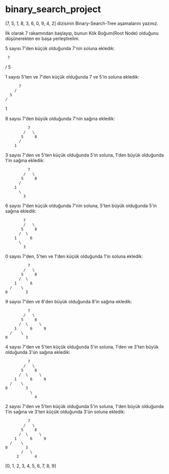 # binary_search_project

[7, 5, 1, 8, 3, 6, 0, 9, 4, 2] dizisinin Binary-Search-Tree aşamalarını yazınız.

İlk olarak 7 rakamından başlayıp, bunun Kök Boğum(Root Node) olduğunu düşünerekten en başa yerleştirelim.

5 sayısı 7'den küçük olduğunda 7'nin soluna ekledik:
 
     7
   /
 5
 
 1 sayısı 5'ten ve 7'den küçük olduğunda 7 ve 5'in soluna ekledik:
 
          7
        /
      5
    /
  1
  
 8 sayısı 7'den büyük olduğunda 7'nin sağına ekledik:
  
              7
            /   \
           5     8
          /
        1

3 sayısı 7'den ve 5'ten küçük olduğunda 5'in soluna, 1'den büyük olduğunda 1'in sağına ekledik:

              7
            /   \
           5     8
          /
        1
          \
            3
            
6 sayısı 7'den küçük olduğunda 7'nin soluna, 5'ten büyük olduğunda 5'in sağına ekledik:

            7
            /   \
           5     8
          /  \
        1      6
          \
            3
            
0 sayısı 7'den, 5'ten ve 1'den küçük olduğunda 1'in soluna ekledik:
  
              7
            /   \
           5     8
          /  \
        1      6
      /    \
    0        3
    
9 sayısı 7'den ve 8'den büyük olduğunda 8'in sağına ekledik:

              7
            /   \
           5     8
          /  \     \
        1      6     9
      /    \
    0        3
    
4 sayısı 7'den ve 5'ten küçük olduğunda 5'in soluna, 1'den ve 3'ten büyük olduğunda 3'ün sağına ekledik:


              7
            /   \
           5     8
          /  \     \
        1      6     9
      /    \
    0        3
               \
                 4
                 
2 sayısı 7'den ve 5'ten küçük olduğunda 5'in soluna, 1'den büyük olduğunda 1'in sağına ve 3'ten küçük olduğunda 3'ün soluna ekledik:



              7
            /   \
           5     8
          /  \     \
        1      6     9
      /    \
    0        3
           /   \
         2       4

    
    
[0, 1, 2, 3, 4, 5, 6, 7, 8, 9]    



